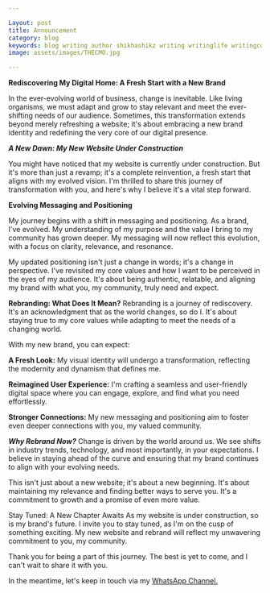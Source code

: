 ```yaml
---

Layout: post
title: Announcement
category: blog
keywords: blog writing author shikhashikz writing writinglife writingcommunity
image: assets/images/THECMO.jpg

---
```


**Rediscovering My Digital Home: A Fresh Start with a New Brand**

In the ever-evolving world of business, change is inevitable. Like living organisms, we must adapt and grow to stay relevant and meet the ever-shifting needs of our audience. Sometimes, this transformation extends beyond merely refreshing a website; it's about embracing a new brand identity and redefining the very core of our digital presence.

***A New Dawn: My New Website Under Construction***

You might have noticed that my website is currently under construction. But it's more than just a revamp; it's a complete reinvention, a fresh start that aligns with my evolved vision. I'm thrilled to share this journey of transformation with you, and here's why I believe it's a vital step forward.

**Evolving Messaging and Positioning**

My journey begins with a shift in messaging and positioning. As a brand, I've evolved. My understanding of my purpose and the value I bring to my community has grown deeper. My messaging will now reflect this evolution, with a focus on clarity, relevance, and resonance.

My updated positioning isn't just a change in words; it's a change in perspective. I've revisited my core values and how I want to be perceived in the eyes of my audience. It's about being authentic, relatable, and aligning my brand with what you, my community, truly need and expect.

**Rebranding: What Does It Mean?**
Rebranding is a journey of rediscovery. It's an acknowledgment that as the world changes, so do I. It's about staying true to my core values while adapting to meet the needs of a changing world.

With my new brand, you can expect:

**A Fresh Look:** My visual identity will undergo a transformation, reflecting the modernity and dynamism that defines me.

**Reimagined User Experience:** I'm crafting a seamless and user-friendly digital space where you can engage, explore, and find what you need effortlessly.

**Stronger Connections:** My new messaging and positioning aim to foster even deeper connections with you, my valued community.

***Why Rebrand Now?***
Change is driven by the world around us. We see shifts in industry trends, technology, and most importantly, in your expectations. I believe in staying ahead of the curve and ensuring that my brand continues to align with your evolving needs.

This isn't just about a new website; it's about a new beginning. It's about maintaining my relevance and finding better ways to serve you. It's a commitment to growth and a promise of even more value.

Stay Tuned: A New Chapter Awaits
As my website is under construction, so is my brand's future. I invite you to stay tuned, as I'm on the cusp of something exciting. My new website and rebrand will reflect my unwavering commitment to you, my community.

Thank you for being a part of this journey. The best is yet to come, and I can't wait to share it with you.

In the meantime, let's keep in touch via my [WhatsApp Channel.](https://whatsapp.com/channel/0029Va6rEsS35fLzfzLYGN3W)
